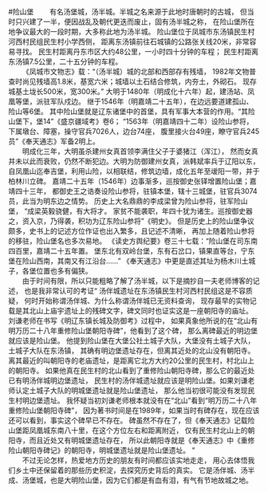 #​险山堡
&emsp;&emsp;有名汤堡城，汤半城。半城之名来源于此地时唐朝时的古城，
但当时只兴建了一半，便因战乱及朝代更迭而废止，固有汤半城之称，
在险山堡所在地争议最大的一段时期，大多称此地为汤半城。
险山堡位于凤城市东汤镇民生村河西村民组民生村小学西侧，
距离东汤镇前往石城镇的公路张关线20米，非常容易寻找。
民生村距离丹东市区大约48公里，一小时四十分钟的车程；
民生村距离东汤镇7.5公里，二十五分钟的车程。  
&emsp;&emsp;《凤城市文物志》载：“（汤半城）城的北部和西部存有残墙，
1982年文物普查时尚见残墙高1.8米，基宽六米；城墙以土石结合修筑，内夯土，外砌石。
现存城基土垅长500米，宽300米。”
大明于1480年（明成化十六年）起，建汤站、凤凰等堡，派驻军队戍边。
继于1546年（明嘉靖二十五年），在边远要道建孤山、险山等6堡。
其中险山堡就是辽东诸堡中的首堡，具有军事大本营的作用。“其险山堡下，堡14”《盛京疆域考》卷6；
“1563年（明嘉靖四十二年）设险山参将，下属墩台、障塞，操守官兵7026人，边台74座，
腹里接火台49座，瞭守官兵245员”《奉天通志》军备2明上。  
​&emsp;&emsp;明成化三年，大明虽杀建州女真首领李满住父子于婆猪江（浑江），
然而女真并未以此而衰败，仍然不断犯边。大明为防御建州女真，派韩斌率兵于辽阳以东，
自凤凰山迄奉吉堡，利用山险，以相联结，修筑边墙，成化五年至叆阳一带，并于柏林川立碑。
嘉靖二十五年（1546年）边事渐多，巡按御史张铎增置险山堡；嘉靖四十三年，
都御史王之诰奏设险山参将，驻镇本堡，辖十三城堡，驻官兵3074员，此当为明东边之情势。
历史上大名鼎鼎的李成梁曾为险山参将，驻军险山堡， “成梁英毅骁健，有大将才。
家贫不能袭职，年四十犹为诸生。巡按御史器之，资入京，乃得袭，积功为辽东险山参将”《明史》。
但是历史上的险山堡争议颇多，史书上的记述方位作证也出入繁多，且记述不清晰，
再加上随着险山参将的移驻，险山堡名也多次易地。
《读史方舆纪要》卷三十七载：“险山堡在司东南四百里，嘉靖二十五年置。
堡东北有双岭台堡，东有石岔口，镇果直等台，宁东堡在险山西南，其南又有江沿台……”
《奉天通志》中更是直述其址为杨木川土城子，各堡位置也多有偏狭。  
​&emsp;&emsp;由于时间有限，所以只能粗略了解了汤半城，以下是摘抄自一夫老师博客的记述，
也是我非常认可的考证“ 汤伴城遗址在东汤镇民生村河西村民组这是不容质疑，
何时开始称谓汤伴城、为什么称谓汤伴城已无资料查询，
现存最早的实物记载是其北山上庙宇遗址上的残碑文字，碑文同时也证实这是一座朝阳寺的庙址。
刘谦老师在书写《明辽东镇长城及防御考》过程中，
如果真象他所说的在“北山有明万历二十八年重修险山堡朝阳寺碑”，他看到了这个碑，
那么离碑最近的明边堡就应该是险山堡。
他提到险山堡在大堡公社土城子大队，大堡没有土城子大队，土城子大队在东汤镇，
其确有明边堡遗址存在，但离其近处的北山没有朝阳寺。
离其最近的叫朝阳寺的老庙遗址，是距离它北方大约20公里的民生村，村北山上的朝阳寺。
如果他真在民生村的北山看到了重修险山朝阳寺碑，那么它的最近处已有明汤伴城明边堡遗址，
民生村的汤伴城遗址就应该是明险山堡。如果刘谦老师认定土城子大队的明城堡遗址就是险山堡遗址，
那么他当初很可能没有发现民生村明边堡遗址。
我怀疑当初刘谦老师根本就没有在“北山”看到“明万历二十八年重修险山堡朝阳寺碑”，
因为著书时间是在1989年，如果当时有碑存在，现在应该还可以看到，事实这个碑早已不存在。
碑虽然不存在了，但《奉天通志》记载险山堡距凤凰城东南八十里，在这个方位左右和距离附近，
仅有民生村北山上的朝阳寺，而且近处又有明城堡遗址存在，
所以此朝阳寺就是《奉天通志》中《重修险山朝阳寺碑记》的朝阳寺，明城堡遗址就是险山堡遗址。 ”  
​&emsp;&emsp;不过无论怎样，热爱地方历史的朋友有时间都应该实地走走，
用心去体悟我们乡土中还保留着的那些历史积淀，去探究历史背后的真实。
它是汤伴城、汤半成、汤堡城，也是大明险山堡，因为它们都是有血有泪，有气有节地故城之地。

